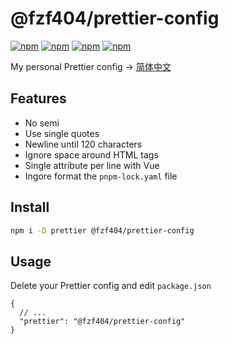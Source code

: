 # @fzf404/prettier-config

[![npm](https://img.shields.io/npm/v/@fzf404/prettier-config)](https://npmjs.com/package/@fzf404/prettier-config)
[![npm](https://img.shields.io/npm/l/@fzf404/prettier-config)](https://npmjs.com/package/@fzf404/prettier-config)
[![npm](https://img.shields.io/bundlephobia/min/@fzf404/prettier-config)](https://npmjs.com/package/@fzf404/prettier-config)
[![npm](https://img.shields.io/npm/dm/@fzf404/prettier-config)](https://npmjs.com/package/@fzf404/prettier-config)

My personal Prettier config -> [简体中文](README.zh-CN.md)

## Features

- No semi
- Use single quotes
- Newline until 120 characters
- Ignore space around HTML tags
- Single attribute per line with Vue
- Ingore format the `pnpm-lock.yaml` file

## Install

```bash
npm i -D prettier @fzf404/prettier-config
```

## Usage

Delete your Prettier config and edit `package.json`

```jsonc
{
  // ...
  "prettier": "@fzf404/prettier-config"
}
```

